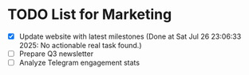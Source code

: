 # TODO List for Marketing

- [x] Update website with latest milestones  (Done at Sat Jul 26 23:06:33 2025: No actionable real task found.)
- [ ] Prepare Q3 newsletter
- [ ] Analyze Telegram engagement stats